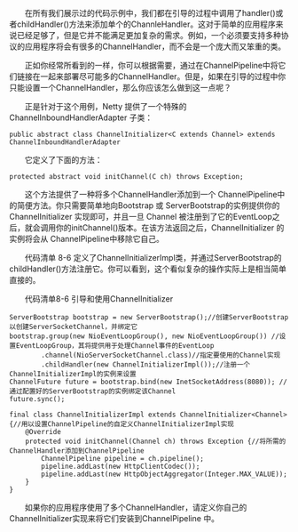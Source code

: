 &emsp;&emsp;在所有我们展示过的代码示例中，我们都在引导的过程中调用了handler()或者childHandler()方法来添加单个的ChannleHandler。这对于简单的应用程序来说已经足够了，但是它并不能满足更加复杂的需求。例如，一个必须要支持多种协议的应用程序将会有很多的ChannelHandler，而不会是一个庞大而又笨重的类。

&emsp;&emsp;正如你经常所看到的一样，你可以根据需要，通过在ChannelPipeline中将它们链接在一起来部署尽可能多的ChannelHandler。但是，如果在引导的过程中你只能设置一个ChannelHandler，那么你应该怎么做到这一点呢？

&emsp;&emsp;正是针对于这个用例，Netty 提供了一个特殊的 ChannelInboundHandlerAdapter 子类：
```
public abstract class ChannelInitializer<C extends Channel> extends ChannelInboundHandlerAdapter
```
&emsp;&emsp;它定义了下面的方法：
```
protected abstract void initChannel(C ch) throws Exception;
```
&emsp;&emsp;这个方法提供了一种将多个ChannelHandler添加到一个 ChannelPipeline中的简便方法。你只需要简单地向Bootstrap 或 ServerBootstrap的实例提供你的 ChannelInitializer 实现即可，并且一旦 Channel 被注册到了它的EventLoop之后，就会调用你的initChannel()版本。在该方法返回之后，ChannelInitializer 的实例将会从 ChannelPipeline中移除它自己。

&emsp;&emsp;代码清单 8-6 定义了ChannelInitializerImpl类，并通过ServerBootstrap的
childHandler()方法注册它。你可以看到，这个看似复杂的操作实际上是相当简单直接的。

&emsp;&emsp;代码清单8-6 引导和使用ChannelInitializer
```
ServerBootstrap bootstrap = new ServerBootstrap();//创建ServerBootstrap以创建ServerSocketChannel，并绑定它
bootstrap.group(new NioEventLoopGroup(), new NioEventLoopGroup()) //设置EventLoopGroup，其将提供用于处理Channel事件的EventLoop
        .channel(NioServerSocketChannel.class)//指定要使用的Channel实现
        .childHandler(new ChannelInitializerImpl());//注册一个ChannelInitializerImpl的实例来设置
ChannelFuture future = bootstrap.bind(new InetSocketAddress(8080)); //通过配置好的ServerBootstrap的实例绑定该Channel
future.sync();

final class ChannelInitializerImpl extends ChannelInitializer<Channel> {//用以设置ChannelPipeline的自定义ChannelInitializerImpl实现
    @Override
    protected void initChannel(Channel ch) throws Exception {//将所需的ChannelHandler添加到ChannelPipeline
        ChannelPipeline pipeline = ch.pipeline();
        pipeline.addLast(new HttpClientCodec());
        pipeline.addLast(new HttpObjectAggregator(Integer.MAX_VALUE));
    }
}
```
&emsp;&emsp;如果你的应用程序使用了多个ChannelHandler，请定义你自己的ChannelInitializer实现来将它们安装到ChannelPipeline 中。